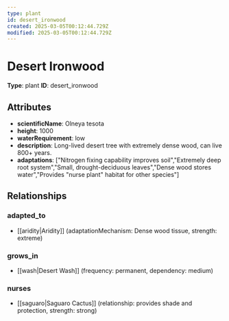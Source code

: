 ```yaml
---
type: plant
id: desert_ironwood
created: 2025-03-05T00:12:44.729Z
modified: 2025-03-05T00:12:44.729Z
---
```


# Desert Ironwood

**Type**: plant
**ID**: desert_ironwood

## Attributes

- **scientificName**: Olneya tesota
- **height**: 1000
- **waterRequirement**: low
- **description**: Long-lived desert tree with extremely dense wood, can live 800+ years.
- **adaptations**: ["Nitrogen fixing capability improves soil","Extremely deep root system","Small, drought-deciduous leaves","Dense wood stores water","Provides \"nurse plant\" habitat for other species"]

## Relationships

### adapted_to

- [[aridity|Aridity]] (adaptationMechanism: Dense wood tissue, strength: extreme)

### grows_in

- [[wash|Desert Wash]] (frequency: permanent, dependency: medium)

### nurses

- [[saguaro|Saguaro Cactus]] (relationship: provides shade and protection, strength: strong)


